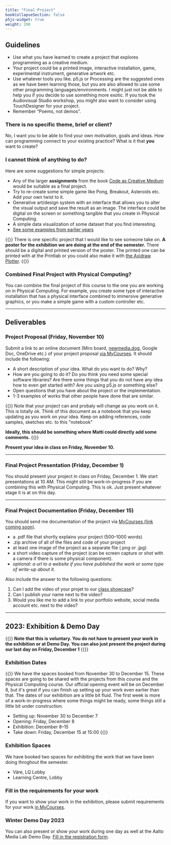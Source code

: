 ```yaml
---
title: "Final Project"
bookCollapseSection: false
p5js-widget: true
weight: 200
---
```


## Guidelines

- Use what you have learned to create a project that explores programming as a creative medium.
- Your project could be a printed image, interactive installation, game, experimental instrument, generative artwork etc.
- Use whatever tools you like. p5.js or Processing are the suggested ones as we have been learning those, but you are also allowed to use some other programming languages/environments. I might just not be able to help you if you decide to use something more exotic. If you took the Audiovisual Studio workshop, you might also want to consider using TouchDesigner for your project.
- Remember “Poems, not demos”.

### There is no specific theme, brief or client?

No, I want you to be able to find your own motivation, goals and ideas. How can programming connect to your existing practice? What is it that **you** want to create?

### I cannot think of anything to do?

Here are some suggestions for simple projects:

- Any of the larger **assignments** from the book [Code as Creative Medium](https://primo.aalto.fi/permalink/358AALTO_INST/ha1cg5/alma999439982606526) would be suitable as a final project.
- Try to re-create some simple game like Pong, Breakout, Asteroids etc. Add your own twist to it.
- Generative art/design system with an interface that allows you to alter the visual output and save the result as an image. The interface could be digital on the screen or something tangible that you create in Physical Computing.
- A simple data visualization of some dataset that you find interesting.
- [See some examples from earlier years](../showcase/)

{{<hint info>}}
There is one specific project that I would like to see someone take on. **A poster for the exhibition we are doing at the end of the semester.** There should be a digital and printed version of the poster. The printed one can be printed with at the Printlab or you could also make it with [the Axidraw Plotter](../week-11/lesson-02.md).
{{</hint>}}

### Combined Final Project with Physical Computing?

You can combine the final project of this course to the one you are working on in Physical Computing. For example, you create some type of interactive installation that has a physical interface combined to immersive generative graphics, or you make a simple game with a custom controller etc.

---

## Deliverables

### Project Proposal (Friday, November 10)

Submit a link to an online document (Miro board, [newmedia.dog](https://newmedia.dog/), Google Doc, OneDrive etc.) of your project proposal [via MyCourses](https://mycourses.aalto.fi/mod/assign/view.php?id=1113720). It should include the following:
- A short description of your idea. What do you want to do? Why?
- How are you going to do it? Do you think you need some special software libraries? Are there some things that you do not have any idea how to even get started with? Are you using p5.js or something else?
- Open questions that you have about the project or the implementation.
- 1-3 examples of works that other people have done that are similar.

{{<hint info>}}
Note that your project can and probaly will change as you work on it. This is totally ok. Think of this document as a notebook that you keep updating as you work on your idea. Keep on adding references, code samples, sketches etc. to this "notebook"

**Ideally, this should be something where Matti could directly add some comments.**
{{</hint>}}

**Present your idea in class on Friday, November 10.**

---

### Final Project Presentation (Friday, December 1)

You should present your project in class on Friday, December 1. We start presentations at 10 AM. This might still be work-in-progress if you are combining this with Physical Computing. This is ok. Just present whatever stage it is at on this day.

---

### Final Project Documentation (Friday, December 15)

You should send me documentation of the project via [MyCourses (link coming soon)](#).

- a .pdf file that shortly explains your project (500–1000 words)
- .zip archive of all of the files and code of your project
- at least one image of the project as a separate file (.png or .jpg)
- a short video capture of the project (can be screen capture or shot with a camera if there is some physical component). 
- *optional: a url to a website if you have published the work or some type of write-up about it.*

Also include the answer to the following questions:
1. Can I add the video of your projet to our [class showcase](../showcase/)?
2. Can I publish your name next to the video?
3. Would you like me to add a link to your portfolio website, social media account etc. next to the video?

---

## 2023: Exhibition & Demo Day

{{<hint info>}}
**Note that this is voluntary. You do not have to present your work in the exhibition or at Demo Day. You can also just present the project during our last day on Friday, December 1**
{{</hint>}}

### Exhibition Dates

{{<hint info>}}
We have the spaces booked from November 30 to December 15. These spaces are going to be shared with the projects from this course and the Physical Computing course. Our official opening event will be on December 8, but it's great if you can finish up setting up your work even earlier than that. The dates of our exhibition are a little bit fluid. The first week is more of a work-in-progress where some things might be ready, some things still a little bit under construction.

- Setting up: November 30 to December 7
- Opening: Friday, December 8 
- Exhibition: December 8–15
- Take down: Friday, December 15 at 15:00
{{</hint>}}

### Exhibition Spaces

We have booked two spaces for exhibiting the work that we have been doing throghout the semester.

- Väre, LQ Lobby
- Learning Centre, Lobby

### Fill in the requirements for your work

If you want to show your work in the exhibition, please submit requirements for your work [in MyCourses](https://mycourses.aalto.fi/mod/assign/view.php?id=1111345&forceview=1).

### Winter Demo Day 2023

You can also present or show your work during one day as well at the Aalto Media Lab Demo Day. [Fill in the registration form](https://docs.google.com/forms/d/e/1FAIpQLScNiSdtNJPM0DDRLPgh0RXZrCx99WhK5p8fexa3xEdIfw5jBw/viewform).

